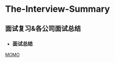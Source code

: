 # The-Interview-Summary
面试复习&amp;各公司面试总结
---
* ### 面试总结
[MOMO](https://github.com/CristianoLi/The-Interview-Summary/blob/master/Company%20Interview/MOMO.md)

